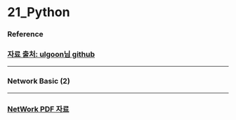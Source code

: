 # 21_Python

### Reference

### [자료 출처: ulgoon님 github](https://github.com/ulgoon)



---


### Network Basic (2)

---


### [NetWork PDF 자료](/image/css_6_network(2).pdf)